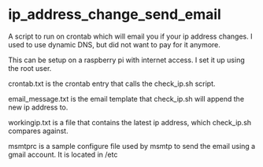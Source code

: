 # ip_address_change_send_email
A script to run on crontab which will email you if your ip address changes. I used to use dynamic DNS, but did not want to pay for it anymore.

This can be setup on a raspberry pi with internet access. I set it up using the root user.

crontab.txt is the crontab entry that calls the check_ip.sh script.

email_message.txt is the email template that check_ip.sh will append the new ip address to.

workingip.txt is a file that contains the latest ip address, which check_ip.sh compares against.

msmtprc is a sample configure file used by msmtp to send the email using a gmail account. It is located in /etc

